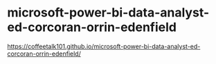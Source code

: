 # microsoft-power-bi-data-analyst-ed-corcoran-orrin-edenfield
https://coffeetalk101.github.io/microsoft-power-bi-data-analyst-ed-corcoran-orrin-edenfield/
